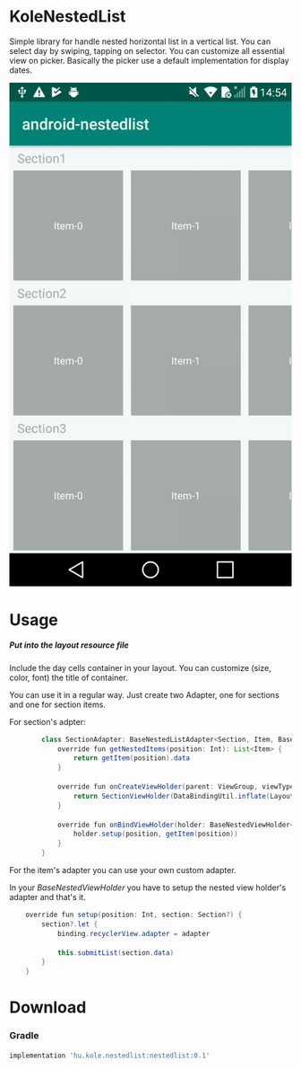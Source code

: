 # KoleNestedList

Simple library for handle nested horizontal list in a vertical list.
You can select day by swiping, tapping on selector. You can customize all essential view on picker. Basically the picker use a default implementation for display dates.

![How does it look like](https://github.com/kgeriiie/KoleNestedList/blob/master/promo-res/promo.gif)

# Usage

##### Put into the layout resource file
Include the day cells container in your layout. You can customize (size, color, font) the title of container.

You can use it in a regular way. Just create two Adapter, one for sections and one for section items.

For section's adpter:

```java
        class SectionAdapter: BaseNestedListAdapter<Section, Item, BaseNestedListAdapter.BaseNestedViewHolder<Item, Section>>(SectionDiffCallback()) {
            override fun getNestedItems(position: Int): List<Item> {
                return getItem(position).data
            }

            override fun onCreateViewHolder(parent: ViewGroup, viewType: Int): BaseNestedViewHolder<Item, Section> {
                return SectionViewHolder(DataBindingUtil.inflate(LayoutInflater.from(parent.context), R.layout.view_section, parent, false))
            }

            override fun onBindViewHolder(holder: BaseNestedViewHolder<Item, Section>, position: Int) {
                holder.setup(position, getItem(position))
            }
        }
```
For the item's adapter you can use your own custom adapter.

In your *BaseNestedViewHolder* you have to setup the nested view holder's adapter and that's it.

```java
    override fun setup(position: Int, section: Section?) {
        section?.let {
            binding.recyclerView.adapter = adapter

            this.submitList(section.data)
        }
    }
```

# Download
### Gradle
```groovy
implementation 'hu.kole.nestedlist:nestedlist:0.1'
```